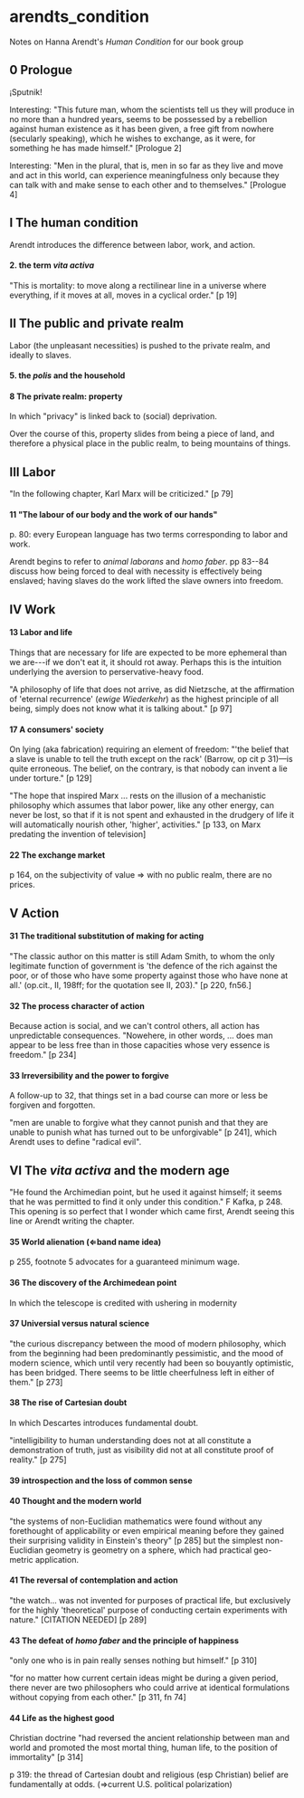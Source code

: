 # arendts_condition
Notes on Hanna Arendt's _Human Condition_ for our book group

## 0 Prologue

¡Sputnik!

Interesting: "This future man, whom the scientists tell us they will produce in no more than a hundred years, seems to be possessed by a rebellion against human existence as it has been given, a free gift from nowhere (secularly speaking), which he wishes to exchange, as it were, for something he has made himself." [Prologue 2]

Interesting: "Men in the plural, that is, men in so far as they live and move and act in this world, can experience meaningfulness only because they can talk with and make sense to each other and to themselves." [Prologue 4]

## I The human condition

Arendt introduces the difference between labor, work, and action.


#### 2. the term _vita activa_

"This is mortality: to move along a rectilinear line in a universe where everything, if it
moves at all, moves in a cyclical order." [p 19]

## II The public and private realm

Labor (the unpleasant necessities) is pushed to the private realm, and ideally to slaves.

#### 5. the _polis_ and the household

#### 8 The private realm: property

In which "privacy" is linked back to (social) deprivation.

Over the course of this, property slides from being a piece of land, and therefore a
physical place in the public realm, to being mountains of things.

## III Labor

"In the following chapter, Karl Marx will be criticized." [p 79]

#### 11 "The labour of our body and the work of our hands"

p. 80: every European language has two terms corresponding to labor and work.

Arendt begins to refer to _animal laborans_ and _homo faber_. pp 83--84 discuss how being
forced to deal with necessity is effectively being enslaved; having slaves do the work
lifted the slave owners into freedom.

## IV Work

#### 13 Labor and life

Things that are necessary for life are expected to be more ephemeral than we are---if we
don't eat it, it should rot away. Perhaps this is the intuition underlying the aversion to perservative-heavy food.

"A philosophy of life that does not arrive, as did Nietzsche, at the affirmation of
'eternal recurrence' (_ewige Wiederkehr_) as the highest principle of all being, simply
does not know what it is talking about." [p 97]

#### 17 A consumers' society

On lying (aka fabrication) requiring an element of freedom:
"'the belief that a slave is unable to tell the truth except on the rack' (Barrow, op cit
p 31)—is quite erroneous. The belief, on the contrary, is that nobody can invent a lie
under torture." [p 129]

"The hope that inspired Marx ... rests on the illusion of a mechanistic philosophy which
assumes that labor power, like any other energy, can never be lost, so that if it is not
spent and exhausted in the drudgery of life it will automatically nourish other, 'higher', activities." [p 133, on Marx predating the invention of television]

#### 22 The exchange market

p 164, on the subjectivity of value ⇒ with no public realm, there are no prices.

## V Action

#### 31 The traditional substitution of making for acting

"The classic author on this matter is still Adam Smith, to whom the only legitimate
function of government is 'the defence of the rich against the poor, or of those who have
some property against those who have none at all.' (op.cit., II, 198ff; for the quotation see II, 203)." [p 220, fn56.]

#### 32 The process character of action

Because action is social, and we can't control others, all action has unpredictable
consequences. "Nowehere, in other words, ... does man appear to be less free than in those
capacities whose very essence is freedom." [p 234]

#### 33 Irreversibility and the power to forgive

A follow-up to 32, that things set in a bad course can more or less be forgiven and
forgotten.

"men are unable to forgive what they cannot punish and that they are unable to punish what
has turned out to be unforgivable" [p 241], which Arendt uses to define "radical evil".

## VI The _vita activa_ and the modern age

"He found the Archimedian point, but he used it against himself; it seems that he was
permitted to find it only under this condition." F Kafka, p 248. This opening is so
perfect that I wonder which came first, Arendt seeing this line or Arendt writing the
chapter.

#### 35 World alienation (⇐band name idea)

p 255, footnote 5 advocates for a guaranteed minimum wage.

#### 36 The discovery of the Archimedean point

In which the telescope is credited with ushering in modernity

#### 37 Universial versus natural science

"the curious discrepancy between the mood of modern philosophy, which from the beginning
had been predominantly pessimistic, and the mood of modern science, which until very
recently had been so bouyantly optimistic, has been bridged. There seems to be little
cheerfulness left in either of them." [p 273]

#### 38 The rise of Cartesian doubt

In which Descartes introduces fundamental doubt.

"intelligibility to human understanding does not at all constitute a demonstration of
truth, just as visibility did not at all constitute proof of reality." [p 275]

#### 39 introspection and the loss of common sense

#### 40 Thought and the modern world

"the systems of non-Euclidian mathematics were found without any forethought of
applicability or even empirical meaning before they gained their surprising validity in
Einstein's theory" [p 285] but the simplest non-Euclidian geometry is geometry on a
sphere, which had practical geo-metric application.

#### 41 The reversal of contemplation and action

"the watch... was not invented for purposes of practical life, but exclusively for the
highly 'theoretical' purpose of conducting certain experiments with nature." [CITATION
NEEDED] [p 289]

#### 43 The defeat of _homo faber_ and the principle of happiness

"only one who is in pain really senses nothing but himself." [p 310]

"for no matter how current certain ideas might be during a given period, there never are
two philosophers who could arrive at identical formulations without copying from each
other." [p 311, fn 74]

#### 44 Life as the highest good

Christian doctrine "had reversed the ancient relationship between man and world and
promoted the most mortal thing, human life, to the position of immortality" [p 314]

p 319: the thread of Cartesian doubt and religious (esp Christian) belief are
fundamentally at odds. (⇒current U.S. political polarization)
